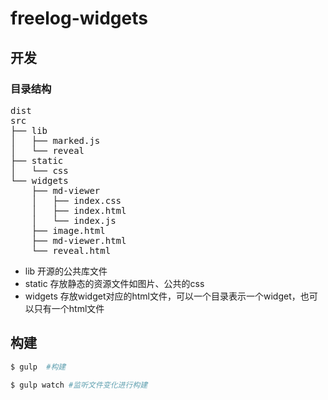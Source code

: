 # freelog-widgets

## 开发

### 目录结构


<pre>
dist
src
├── lib
│   ├── marked.js
│   └── reveal
├── static
│   └── css
└── widgets
    ├── md-viewer
    │   ├── index.css
    │   ├── index.html
    │   └── index.js
    ├── image.html
    ├── md-viewer.html
    └── reveal.html
</pre>
  
    
- lib 开源的公共库文件
- static 存放静态的资源文件如图片、公共的css
- widgets 存放widget对应的html文件，可以一个目录表示一个widget，也可以只有一个html文件

## 构建

```sh
$ gulp  #构建

$ gulp watch #监听文件变化进行构建
```
